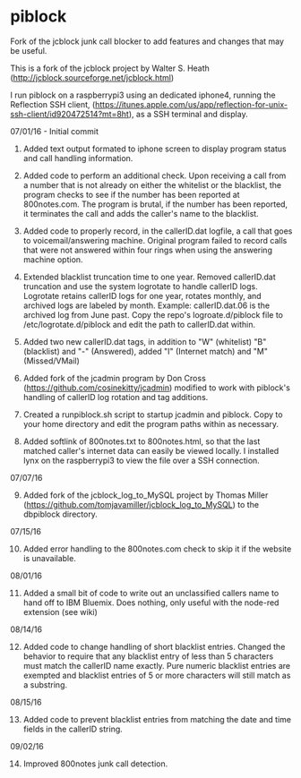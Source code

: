 # piblock
Fork of the jcblock junk call blocker to add features and changes that may be useful.

This is a fork of the jcblock project by Walter S. Heath (http://jcblock.sourceforge.net/jcblock.html)

I run piblock on a raspberrypi3 using an dedicated iphone4, running the Reflection SSH client, 
(https://itunes.apple.com/us/app/reflection-for-unix-ssh-client/id920472514?mt=8ht), as a SSH terminal and display.

07/01/16 - Initial commit

1) Added text output formated to iphone screen to display program status and call handling information.

2) Added code to perform an additional check. Upon receiving a call from a number that is not already on either 
   the whitelist or the blacklist, the program checks to see if the number has been reported at 800notes.com. 
   The program is brutal, if the number has been reported, it terminates the call and adds the caller's name
   to the blacklist.

3) Added code to properly record, in the callerID.dat logfile, a call that goes to voicemail/answering machine.
   Original program failed to record calls that were not answered within four rings when using the answering machine
   option.
   
4) Extended blacklist truncation time to one year. Removed callerID.dat truncation and use the system logrotate to
   handle callerID logs. Logrotate retains callerID logs for one year, rotates monthly, and archived logs are
   labeled by month. Example: callerID.dat.06 is the archived log from June past. 
   Copy the repo's logroate.d/piblock file to /etc/logrotate.d/piblock and edit the path to callerID.dat within.
   
5) Added two new callerID.dat tags, in addition to "W" (whitelist) "B" (blacklist) and "-" (Answered), 
   added "I" (Internet match) and "M" (Missed/VMail)

6) Added fork of the jcadmin program by Don Cross (https://github.com/cosinekitty/jcadmin) modified to work with 
   piblock's handling of callerID log rotation and tag additions.

7) Created a runpiblock.sh script to startup jcadmin and piblock. 
   Copy to your home directory and edit the program paths within as necessary.  

8) Added softlink of 800notes.txt to 800notes.html, so that the last matched caller's internet data can easily 
   be viewed locally. I installed lynx on the raspberrypi3 to view the file over a SSH connection. 

07/07/16

9) Added fork of the jcblock_log_to_MySQL project by Thomas Miller (https://github.com/tomjavamiller/jcblock_log_to_MySQL) to the dbpiblock directory.

07/15/16

10) Added error handling to the 800notes.com check to skip it if the website is unavailable.

08/01/16

11) Added a small bit of code to write out an unclassified callers name to hand off to IBM Bluemix. Does nothing, only useful with the node-red extension (see wiki)

08/14/16

12) Added code to change handling of short blacklist entries. Changed the behavior to require that any blacklist entry of less than 5 characters must match the callerID name exactly. Pure numeric blacklist entries are exempted and blacklist entries of 5 or more characters will still match as a substring. 

08/15/16

13) Added code to prevent blacklist entries from matching the date and time fields in the callerID string.
  
09/02/16

14) Improved 800notes junk call detection.
